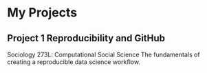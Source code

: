 # My Projects

## Project 1 Reproducibility and GitHub
Sociology 273L: Computational Social Science
The fundamentals of creating a reproducible data science workflow.

